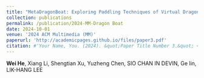 ```yaml
---
title: "MetaDragonBoat: Exploring Paddling Techniques of Virtual Dragon Boating in a Metaverse Campus"
collection: publications
permalink: /publication/2024-MM-Dragon Boat
date: 2024-10-01
venue: '2024 ACM Multimedia (MM)'
paperurl: 'http://academicpages.github.io/files/paper3.pdf'
citation: #'Your Name, You. (2024). &quot;Paper Title Number 3.&quot; <i>GitHub Journal of Bugs</i>. 1(3).'
---
```


**Wei He**, Xiang Li, Shengtian Xu, Yuzheng Chen, SIO CHAN IN DEVIN, Ge lin, LIK-HANG LEE